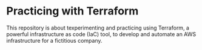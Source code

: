 # Practicing with Terraform

This repository is about texperimenting and practicing using Terraform, a powerful infrastructure as code (IaC) tool, to develop and automate an AWS infrastructure for a fictitious company.

